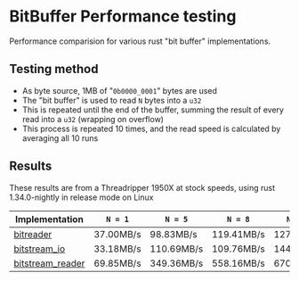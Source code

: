 # BitBuffer Performance testing

Performance comparision for various rust "bit buffer" implementations.

## Testing method

- As byte source, 1MB of "`0b0000_0001`" bytes are used
- The "bit buffer" is used to read `N` bytes into a `u32`
- This is repeated until the end of the buffer, summing the result of every read into a `u32` (wrapping on overflow)
- This process is repeated 10 times, and the read speed is calculated by averaging all 10 runs

## Results

These results are from a Threadripper 1950X at stock speeds, using rust 1.34.0-nightly in release mode on Linux

| Implementation                   | `N = 1`   | `N = 5`    | `N = 8`    | `N = 10`   | `N = 20`   |
| -------------------------------- | --------  | ---------- | ---------- | ---------- | ---------- |
| [bitreader][bitreader]           | 37.00MB/s | 98.83MB/s  | 119.41MB/s | 127.02MB/s | 150.45MB/s |
| [bitstream_io][bitstream_io]     | 33.18MB/s | 110.69MB/s | 109.76MB/s | 144.01MB/s | 205.20MB/s |
| [bitstream_reader][bitstream_reader] | 69.85MB/s | 349.36MB/s | 558.16MB/s | 670.59MB/s | 1.36GB/s   |

[bitreader]: https://github.com/irauta/bitreader
[bitstream_io]: https://github.com/tuffy/bitstream-io
[bitstream_reader]: https://github.com/icewind1991/bitstream_reader